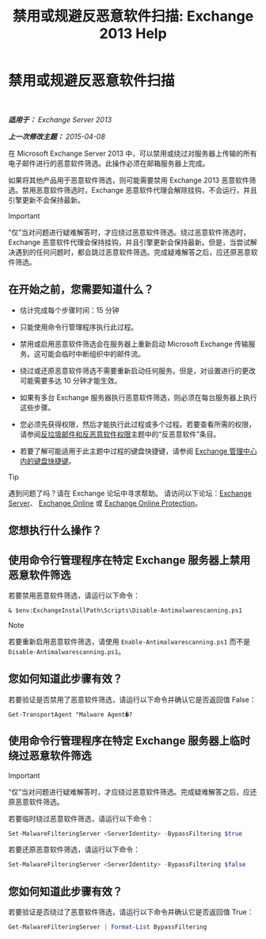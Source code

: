 ﻿---
title: '禁用或规避反恶意软件扫描: Exchange 2013 Help'
TOCTitle: 禁用或规避反恶意软件扫描
ms:assetid: 6725c74b-b3ef-4259-9337-c739e9bf7b5d
ms:mtpsurl: https://technet.microsoft.com/zh-cn/library/JJ150526(v=EXCHG.150)
ms:contentKeyID: 50490740
ms.date: 01/11/2018
mtps_version: v=EXCHG.150
ms.translationtype: HT
---

# 禁用或规避反恶意软件扫描

 

_**适用于：** Exchange Server 2013_

_**上一次修改主题：** 2015-04-08_

在 Microsoft Exchange Server 2013 中，可以禁用或绕过对服务器上传输的所有电子邮件进行的恶意软件筛选。此操作必须在邮箱服务器上完成。

如果将其他产品用于恶意软件筛选，则可能需要禁用 Exchange 2013 恶意软件筛选。禁用恶意软件筛选时，Exchange 恶意软件代理会解除挂钩，不会运行，并且引擎更新不会保持最新。

> [!IMPORTANT]  
> “仅”当对问题进行疑难解答时，才应绕过恶意软件筛选。绕过恶意软件筛选时，Exchange 恶意软件代理会保持挂钩，并且引擎更新会保持最新。但是，当尝试解决遇到的任何问题时，都会跳过恶意软件筛选。完成疑难解答之后，应还原恶意软件筛选。


## 在开始之前，您需要知道什么？

  - 估计完成每个步骤时间：15 分钟

  - 只能使用命令行管理程序执行此过程。

  - 禁用或启用恶意软件筛选会在服务器上重新启动 Microsoft Exchange 传输服务。这可能会临时中断组织中的邮件流。

  - 绕过或还原恶意软件筛选不需要重新启动任何服务。但是，对设置进行的更改可能需要多达 10 分钟才能生效。

  - 如果有多台 Exchange 服务器执行恶意软件筛选，则必须在每台服务器上执行这些步骤。

  - 您必须先获得权限，然后才能执行此过程或多个过程。若要查看所需的权限，请参阅[反垃圾邮件和反恶意软件权限](anti-spam-and-anti-malware-permissions-exchange-2013-help.md)主题中的“反恶意软件”条目。

  - 若要了解可能适用于此主题中过程的键盘快捷键，请参阅 [Exchange 管理中心内的键盘快捷键](keyboard-shortcuts-in-the-exchange-admin-center-exchange-online-protection-help.md)。

> [!TIP]  
> 遇到问题了吗？请在 Exchange 论坛中寻求帮助。 请访问以下论坛：<a href="https://go.microsoft.com/fwlink/p/?linkid=60612">Exchange Server</a>、 <a href="https://go.microsoft.com/fwlink/p/?linkid=267542">Exchange Online</a> 或 <a href="https://go.microsoft.com/fwlink/p/?linkid=285351">Exchange Online Protection</a>。


## 您想执行什么操作？

## 使用命令行管理程序在特定 Exchange 服务器上禁用恶意软件筛选

若要禁用恶意软件筛选，请运行以下命令：

    & $env:ExchangeInstallPath\Scripts\Disable-Antimalwarescanning.ps1

> [!NOTE]  
> 若要重新启用恶意软件筛选，请使用 <code>Enable-Antimalwarescanning.ps1</code> 而不是 <code>Disable-Antimalwarescanning.ps1</code>。


## 您如何知道此步骤有效？

若要验证是否禁用了恶意软件筛选，请运行以下命令并确认它是否返回值 False：

    Get-TransportAgent "Malware Agent�?

## 使用命令行管理程序在特定 Exchange 服务器上临时绕过恶意软件筛选

> [!IMPORTANT]  
> “仅”当对问题进行疑难解答时，才应绕过恶意软件筛选。完成疑难解答之后，应还原恶意软件筛选。


若要临时绕过恶意软件筛选，请运行以下命令：

```powershell
Set-MalwareFilteringServer <ServerIdentity> -BypassFiltering $true
```

若要还原恶意软件筛选，请运行以下命令：

```powershell
Set-MalwareFilteringServer <ServerIdentity> -BypassFiltering $false
```

## 您如何知道此步骤有效？

若要验证是否绕过了恶意软件筛选，请运行以下命令并确认它是否返回值 True：

```powershell
Get-MalwareFilteringServer | Format-List BypassFiltering
```

